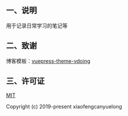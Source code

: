 ## 一、说明

用于记录日常学习的笔记等

## 二、致谢

博客模板：[vuepress-theme-vdoing](https://github.com/xugaoyi/vuepress-theme-vdoing)

## 三、许可证

[MIT](https://github.com/xiaofengcanyuelong/myBlog/blob/master/LICENSE)

Copyright (c) 2019-present xiaofengcanyuelong
